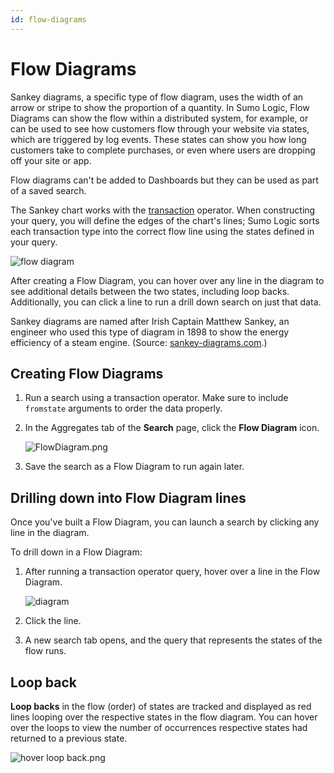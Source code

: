 ```yaml
---
id: flow-diagrams
---
```


# Flow Diagrams

Sankey diagrams, a specific type of flow diagram, uses the width of an arrow or stripe to show the proportion of a quantity. In Sumo Logic, Flow Diagrams can show the flow within a distributed system, for example, or can be used to see how customers flow through your website via states, which are triggered by log events. These states can show you how long customers take to complete purchases, or even where users are dropping off your site or app.

Flow diagrams can't be added to Dashboards but they can be used as part of a saved search.

The Sankey chart works with the [transaction](/docs/search/search-query-language/transaction-analytics) operator. When constructing your query, you will define the edges of the chart's lines; Sumo Logic sorts each transaction type into the correct flow line using the states defined in your query.

![flow diagram](/img/reuse/query-search/Flow_Diagram_example.png)

After creating a Flow Diagram, you can hover over any line in the diagram to see additional details between the two states, including loop backs. Additionally, you can click a line to run a drill down search on just that data.

Sankey diagrams are named after Irish Captain Matthew Sankey, an engineer who used this type of diagram in 1898 to show the energy efficiency of a steam engine. (Source: [sankey-diagrams.com](http://www.sankey-diagrams.com/who-is-this-sankey-guy/).)

## Creating Flow Diagrams

1. Run a search using a transaction operator. Make sure to include `fromstate` arguments to order the data properly.
1. In the Aggregates tab of the **Search** page, click the **Flow Diagram** icon.  
      
    ![FlowDiagram.png](/img/reuse/query-search/FlowDiagram.png)

1. Save the search as a Flow Diagram to run again later.

## Drilling down into Flow Diagram lines

Once you've built a Flow Diagram, you can launch a search by clicking
any line in the diagram.

To drill down in a Flow Diagram:

1. After running a transaction operator query, hover over a line in the
    Flow Diagram.  
      
    ![diagram](/img/reuse/query-search/Flow_Diagram_drilldown.png)

1. Click the line.
1. A new search tab opens, and the query that represents the states of the flow runs.

## Loop back

**Loop backs** in the flow (order) of states are tracked and displayed as red lines looping over the respective states in the flow diagram. You can hover over the loops to view the number of occurrences respective states had returned to a previous state.

![hover loop back.png](/img/search/searchquerylanguage/transaction-analytics/hover-loop-back.png)
